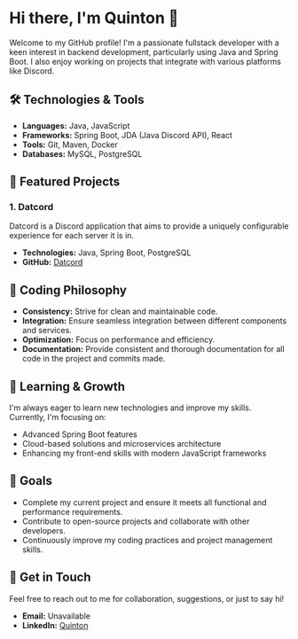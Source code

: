# Hi there, I'm Quinton 👋

Welcome to my GitHub profile! I'm a passionate fullstack developer with a keen interest in backend development, particularly using Java and Spring Boot. I also enjoy working on projects that integrate with various platforms like Discord.

## 🛠️ Technologies & Tools

- **Languages:** Java, JavaScript
- **Frameworks:** Spring Boot, JDA (Java Discord API), React
- **Tools:** Git, Maven, Docker
- **Databases:** MySQL, PostgreSQL

## 🌟 Featured Projects

### 1. Datcord
Datcord is a Discord application that aims to provide a uniquely configurable experience for each server it is in.

- **Technologies:** Java, Spring Boot, PostgreSQL
- **GitHub:** [Datcord](https://github.com/Discord-or-Datcord)

## 📝 Coding Philosophy

- **Consistency:** Strive for clean and maintainable code.
- **Integration:** Ensure seamless integration between different components and services.
- **Optimization:** Focus on performance and efficiency.
- **Documentation:** Provide consistent and thorough documentation for all code in the project and commits made.

## 🌱 Learning & Growth

I'm always eager to learn new technologies and improve my skills. Currently, I'm focusing on:

- Advanced Spring Boot features
- Cloud-based solutions and microservices architecture
- Enhancing my front-end skills with modern JavaScript frameworks

## 🎯 Goals

- Complete my current project and ensure it meets all functional and performance requirements.
- Contribute to open-source projects and collaborate with other developers.
- Continuously improve my coding practices and project management skills.

## 💬 Get in Touch

Feel free to reach out to me for collaboration, suggestions, or just to say hi!

- **Email:** Unavailable
- **LinkedIn:** [Quinton](https://www.linkedin.com/in/quinton-kushner-9402a7201)
